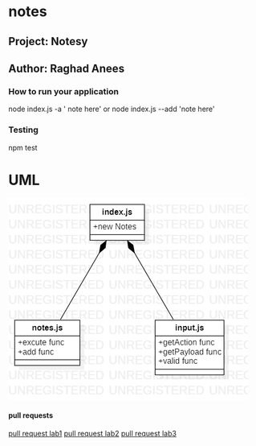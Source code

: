# notes
## Project: Notesy
## Author: Raghad Anees

### How to run your application 
node index.js -a ' note here' 
or node index.js --add 'note here'

### Testing

npm test

# UML
![Image](/uml/cl3.png)

#### pull requests
[pull request lab1](https://github.com/401-advanced-javascript-raghadanees/notes/pull/2)
[pull request lab2](https://github.com/401-advanced-javascript-raghadanees/notes/pull/4)
[pull request lab3]()